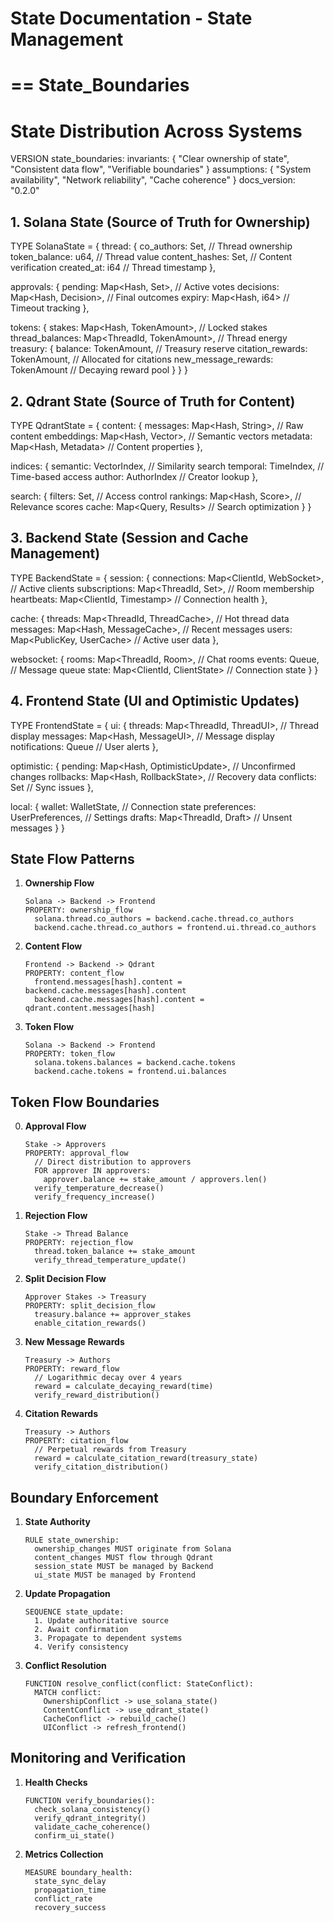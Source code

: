 # State Documentation - State Management




==
State_Boundaries
==


# State Distribution Across Systems

VERSION state_boundaries:
invariants: {
"Clear ownership of state",
"Consistent data flow",
"Verifiable boundaries"
}
assumptions: {
"System availability",
"Network reliability",
"Cache coherence"
}
docs_version: "0.2.0"

## 1. Solana State (Source of Truth for Ownership)

TYPE SolanaState = {
thread: {
co_authors: Set<PublicKey>, // Thread ownership
token_balance: u64, // Thread value
content_hashes: Set<Hash>, // Content verification
created_at: i64 // Thread timestamp
},

approvals: {
pending: Map<Hash, Set<PublicKey>>, // Active votes
decisions: Map<Hash, Decision>, // Final outcomes
expiry: Map<Hash, i64> // Timeout tracking
},

tokens: {
stakes: Map<Hash, TokenAmount>, // Locked stakes
thread_balances: Map<ThreadId, TokenAmount>, // Thread energy
treasury: {
balance: TokenAmount, // Treasury reserve
citation_rewards: TokenAmount, // Allocated for citations
new_message_rewards: TokenAmount // Decaying reward pool
}
}
}

## 2. Qdrant State (Source of Truth for Content)

TYPE QdrantState = {
content: {
messages: Map<Hash, String>, // Raw content
embeddings: Map<Hash, Vector>, // Semantic vectors
metadata: Map<Hash, Metadata> // Content properties
},

indices: {
semantic: VectorIndex, // Similarity search
temporal: TimeIndex, // Time-based access
author: AuthorIndex // Creator lookup
},

search: {
filters: Set<Filter>, // Access control
rankings: Map<Hash, Score>, // Relevance scores
cache: Map<Query, Results> // Search optimization
}
}

## 3. Backend State (Session and Cache Management)

TYPE BackendState = {
session: {
connections: Map<ClientId, WebSocket>, // Active clients
subscriptions: Map<ThreadId, Set<ClientId>>, // Room membership
heartbeats: Map<ClientId, Timestamp> // Connection health
},

cache: {
threads: Map<ThreadId, ThreadCache>, // Hot thread data
messages: Map<Hash, MessageCache>, // Recent messages
users: Map<PublicKey, UserCache> // Active user data
},

websocket: {
rooms: Map<ThreadId, Room>, // Chat rooms
events: Queue<Event>, // Message queue
state: Map<ClientId, ClientState> // Connection state
}
}

## 4. Frontend State (UI and Optimistic Updates)

TYPE FrontendState = {
ui: {
threads: Map<ThreadId, ThreadUI>, // Thread display
messages: Map<Hash, MessageUI>, // Message display
notifications: Queue<Notification> // User alerts
},

optimistic: {
pending: Map<Hash, OptimisticUpdate>, // Unconfirmed changes
rollbacks: Map<Hash, RollbackState>, // Recovery data
conflicts: Set<StateConflict> // Sync issues
},

local: {
wallet: WalletState, // Connection state
preferences: UserPreferences, // Settings
drafts: Map<ThreadId, Draft> // Unsent messages
}
}

## State Flow Patterns

1. **Ownership Flow**

   ```
   Solana -> Backend -> Frontend
   PROPERTY: ownership_flow
     solana.thread.co_authors = backend.cache.thread.co_authors
     backend.cache.thread.co_authors = frontend.ui.thread.co_authors
   ```

2. **Content Flow**

   ```
   Frontend -> Backend -> Qdrant
   PROPERTY: content_flow
     frontend.messages[hash].content = backend.cache.messages[hash].content
     backend.cache.messages[hash].content = qdrant.content.messages[hash]
   ```

3. **Token Flow**
   ```
   Solana -> Backend -> Frontend
   PROPERTY: token_flow
     solana.tokens.balances = backend.cache.tokens
     backend.cache.tokens = frontend.ui.balances
   ```

## Token Flow Boundaries

0. **Approval Flow**

   ```
   Stake -> Approvers
   PROPERTY: approval_flow
     // Direct distribution to approvers
     FOR approver IN approvers:
       approver.balance += stake_amount / approvers.len()
     verify_temperature_decrease()
     verify_frequency_increase()
   ```

1. **Rejection Flow**

   ```
   Stake -> Thread Balance
   PROPERTY: rejection_flow
     thread.token_balance += stake_amount
     verify_thread_temperature_update()
   ```

2. **Split Decision Flow**

   ```
   Approver Stakes -> Treasury
   PROPERTY: split_decision_flow
     treasury.balance += approver_stakes
     enable_citation_rewards()
   ```

3. **New Message Rewards**

   ```
   Treasury -> Authors
   PROPERTY: reward_flow
     // Logarithmic decay over 4 years
     reward = calculate_decaying_reward(time)
     verify_reward_distribution()
   ```

4. **Citation Rewards**
   ```
   Treasury -> Authors
   PROPERTY: citation_flow
     // Perpetual rewards from Treasury
     reward = calculate_citation_reward(treasury_state)
     verify_citation_distribution()
   ```

## Boundary Enforcement

1. **State Authority**

   ```
   RULE state_ownership:
     ownership_changes MUST originate from Solana
     content_changes MUST flow through Qdrant
     session_state MUST be managed by Backend
     ui_state MUST be managed by Frontend
   ```

2. **Update Propagation**

   ```
   SEQUENCE state_update:
     1. Update authoritative source
     2. Await confirmation
     3. Propagate to dependent systems
     4. Verify consistency
   ```

3. **Conflict Resolution**
   ```
   FUNCTION resolve_conflict(conflict: StateConflict):
     MATCH conflict:
       OwnershipConflict -> use_solana_state()
       ContentConflict -> use_qdrant_state()
       CacheConflict -> rebuild_cache()
       UIConflict -> refresh_frontend()
   ```

## Monitoring and Verification

1. **Health Checks**

   ```
   FUNCTION verify_boundaries():
     check_solana_consistency()
     verify_qdrant_integrity()
     validate_cache_coherence()
     confirm_ui_state()
   ```

2. **Metrics Collection**
   ```
   MEASURE boundary_health:
     state_sync_delay
     propagation_time
     conflict_rate
     recovery_success
   ```
